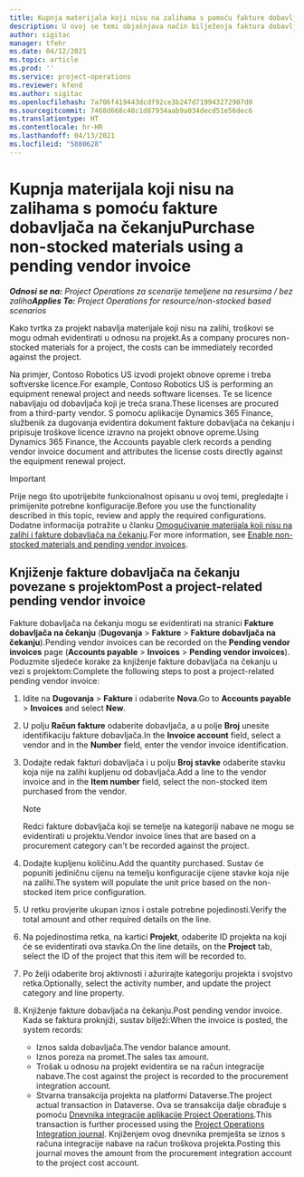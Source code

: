 ```yaml
---
title: Kupnja materijala koji nisu na zalihama s pomoću fakture dobavljača na čekanju
description: U ovoj se temi objašnjava način bilježenja faktura dobavljača na čekanju.
author: sigitac
manager: tfehr
ms.date: 04/12/2021
ms.topic: article
ms.prod: ''
ms.service: project-operations
ms.reviewer: kfend
ms.author: sigitac
ms.openlocfilehash: 7a706f419443dcdf92ce3b247d719943272907d0
ms.sourcegitcommit: 7468d668c48c1d87934aab9a034decd51e56dec6
ms.translationtype: HT
ms.contentlocale: hr-HR
ms.lasthandoff: 04/13/2021
ms.locfileid: "5880628"
---
```

# <a name="purchase-non-stocked-materials-using-a-pending-vendor-invoice"></a><span data-ttu-id="ceb82-103">Kupnja materijala koji nisu na zalihama s pomoću fakture dobavljača na čekanju</span><span class="sxs-lookup"><span data-stu-id="ceb82-103">Purchase non-stocked materials using a pending vendor invoice</span></span>

<span data-ttu-id="ceb82-104">_**Odnosi se na:** Project Operations za scenarije temeljene na resursima / bez zaliha_</span><span class="sxs-lookup"><span data-stu-id="ceb82-104">_**Applies To:** Project Operations for resource/non-stocked based scenarios_</span></span>

<span data-ttu-id="ceb82-105">Kako tvrtka za projekt nabavlja materijale koji nisu na zalihi, troškovi se mogu odmah evidentirati u odnosu na projekt.</span><span class="sxs-lookup"><span data-stu-id="ceb82-105">As a company procures non-stocked materials for a project, the costs can be immediately recorded against the project.</span></span> 

<span data-ttu-id="ceb82-106">Na primjer, Contoso Robotics US izvodi projekt obnove opreme i treba softverske licence.</span><span class="sxs-lookup"><span data-stu-id="ceb82-106">For example, Contoso Robotics US is performing an equipment renewal project and needs software licenses.</span></span> <span data-ttu-id="ceb82-107">Te se licence nabavljaju od dobavljača koji je treća srana.</span><span class="sxs-lookup"><span data-stu-id="ceb82-107">These licenses are procured from a third-party vendor.</span></span>  <span data-ttu-id="ceb82-108">S pomoću aplikacije Dynamics 365 Finance, službenik za dugovanja evidentira dokument fakture dobavljača na čekanju i pripisuje troškove licence izravno na projekt obnove opreme.</span><span class="sxs-lookup"><span data-stu-id="ceb82-108">Using Dynamics 365 Finance, the Accounts payable clerk records a pending vendor invoice document and attributes the license costs directly against the equipment renewal project.</span></span> 

> [!IMPORTANT]
> <span data-ttu-id="ceb82-109">Prije nego što upotrijebite funkcionalnost opisanu u ovoj temi, pregledajte i primijenite potrebne konfiguracije.</span><span class="sxs-lookup"><span data-stu-id="ceb82-109">Before you use the functionality described in this topic, review and apply the required configurations.</span></span> <span data-ttu-id="ceb82-110">Dodatne informacija potražite u članku [Omogućivanje materijala koji nisu na zalihi i fakture dobavljača na čekanju](configure-materials-nonstocked.md).</span><span class="sxs-lookup"><span data-stu-id="ceb82-110">For more information, see [Enable non-stocked materials and pending vendor invoices](configure-materials-nonstocked.md).</span></span> 

## <a name="post-a-project-related-pending-vendor-invoice"></a><span data-ttu-id="ceb82-111">Knjiženje fakture dobavljača na čekanju povezane s projektom</span><span class="sxs-lookup"><span data-stu-id="ceb82-111">Post a project-related pending vendor invoice</span></span> 

<span data-ttu-id="ceb82-112">Fakture dobavljača na čekanju mogu se evidentirati na stranici **Fakture dobavljača na čekanju** (**Dugovanja** > **Fakture** > **Fakture dobavljača na čekanju**).</span><span class="sxs-lookup"><span data-stu-id="ceb82-112">Pending vendor invoices can be recorded on the **Pending vendor invoices** page (**Accounts payable** > **Invoices** > **Pending vendor invoices**).</span></span> <span data-ttu-id="ceb82-113">Poduzmite sljedeće korake za knjiženje fakture dobavljača na čekanju u vezi s projektom:</span><span class="sxs-lookup"><span data-stu-id="ceb82-113">Complete the following steps to post a project-related pending vendor invoice:</span></span>

1. <span data-ttu-id="ceb82-114">Idite na **Dugovanja** > **Fakture** i odaberite **Nova**.</span><span class="sxs-lookup"><span data-stu-id="ceb82-114">Go to **Accounts payable** > **Invoices** and select **New**.</span></span> 
2. <span data-ttu-id="ceb82-115">U polju **Račun fakture** odaberite dobavljača, a u polje **Broj** unesite identifikaciju fakture dobavljača.</span><span class="sxs-lookup"><span data-stu-id="ceb82-115">In the **Invoice account** field, select a vendor and in the **Number** field, enter the vendor invoice identification.</span></span>
3. <span data-ttu-id="ceb82-116">Dodajte redak fakturi dobavljača i u polju **Broj stavke** odaberite stavku koja nije na zalihi kupljenu od dobavljača.</span><span class="sxs-lookup"><span data-stu-id="ceb82-116">Add a line to the vendor invoice and in the **Item number** field, select the non-stocked item purchased from the vendor.</span></span> 

    > [!NOTE]
    > <span data-ttu-id="ceb82-117">Redci fakture dobavljača koji se temelje na kategoriji nabave ne mogu se evidentirati u projektu.</span><span class="sxs-lookup"><span data-stu-id="ceb82-117">Vendor invoice lines that are based on a procurement category can't be recorded against the project.</span></span> 
    
5. <span data-ttu-id="ceb82-118">Dodajte kupljenu količinu.</span><span class="sxs-lookup"><span data-stu-id="ceb82-118">Add the quantity purchased.</span></span> <span data-ttu-id="ceb82-119">Sustav će popuniti jediničnu cijenu na temelju konfiguracije cijene stavke koja nije na zalihi.</span><span class="sxs-lookup"><span data-stu-id="ceb82-119">The system will populate the unit price based on the non-stocked item price configuration.</span></span> 
6. <span data-ttu-id="ceb82-120">U retku provjerite ukupan iznos i ostale potrebne pojedinosti.</span><span class="sxs-lookup"><span data-stu-id="ceb82-120">Verify the total amount and other required details on the line.</span></span>
7. <span data-ttu-id="ceb82-121">Na pojedinostima retka, na kartici **Projekt**, odaberite ID projekta na koji će se evidentirati ova stavka.</span><span class="sxs-lookup"><span data-stu-id="ceb82-121">On the line details, on the **Project** tab, select the ID of the project that this item will be recorded to.</span></span>
8. <span data-ttu-id="ceb82-122">Po želji odaberite broj aktivnosti i ažurirajte kategoriju projekta i svojstvo retka.</span><span class="sxs-lookup"><span data-stu-id="ceb82-122">Optionally, select the activity number, and update the project category and line property.</span></span>
9. <span data-ttu-id="ceb82-123">Knjiženje fakture dobavljača na čekanju.</span><span class="sxs-lookup"><span data-stu-id="ceb82-123">Post pending vendor invoice.</span></span> <span data-ttu-id="ceb82-124">Kada se faktura proknjiži, sustav bilježi:</span><span class="sxs-lookup"><span data-stu-id="ceb82-124">When the invoice is posted, the system records:</span></span>
    
    - <span data-ttu-id="ceb82-125">Iznos salda dobavljača.</span><span class="sxs-lookup"><span data-stu-id="ceb82-125">The vendor balance amount.</span></span>
    - <span data-ttu-id="ceb82-126">Iznos poreza na promet.</span><span class="sxs-lookup"><span data-stu-id="ceb82-126">The sales tax amount.</span></span>
    - <span data-ttu-id="ceb82-127">Trošak u odnosu na projekt evidentira se na račun integracije nabave.</span><span class="sxs-lookup"><span data-stu-id="ceb82-127">The cost against the project is recorded to the procurement integration account.</span></span>
    - <span data-ttu-id="ceb82-128">Stvarna transakcija projekta na platformi Dataverse.</span><span class="sxs-lookup"><span data-stu-id="ceb82-128">The project actual transaction in Dataverse.</span></span> <span data-ttu-id="ceb82-129">Ova se transakcija dalje obrađuje s pomoću [Dnevnika integracije aplikacije Project Operations](../project-accounting/project-operations-integration-journal.md).</span><span class="sxs-lookup"><span data-stu-id="ceb82-129">This transaction is further processed using the [Project Operations Integration journal](../project-accounting/project-operations-integration-journal.md).</span></span> <span data-ttu-id="ceb82-130">Knjiženjem ovog dnevnika premješta se iznos s računa integracije nabave na račun troškova projekta.</span><span class="sxs-lookup"><span data-stu-id="ceb82-130">Posting this journal moves the amount from the procurement integration account to the project cost account.</span></span>
